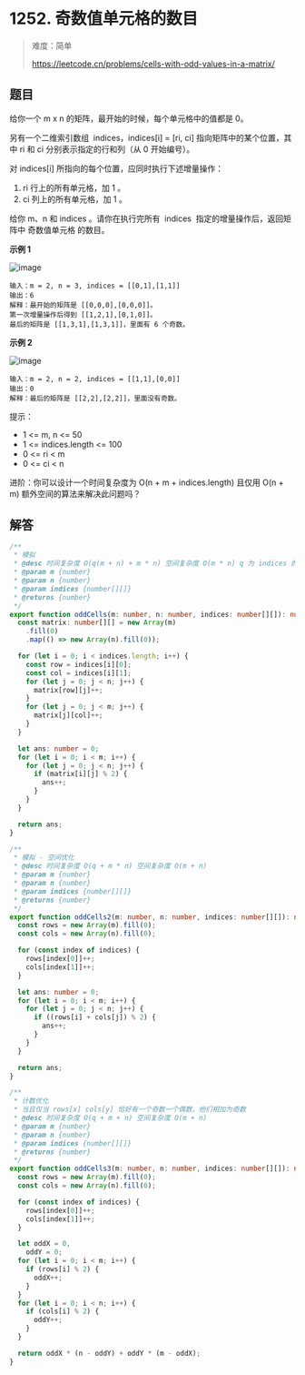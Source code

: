 # 1252. 奇数值单元格的数目

> 难度：简单
>
> https://leetcode.cn/problems/cells-with-odd-values-in-a-matrix/

## 题目

给你一个 m x n 的矩阵，最开始的时候，每个单元格中的值都是 0。

另有一个二维索引数组  indices，indices[i] = [ri, ci] 指向矩阵中的某个位置，其中 ri 和 ci 分别表示指定的行和列（从 0 开始编号）。

对 indices[i] 所指向的每个位置，应同时执行下述增量操作：

1. ri 行上的所有单元格，加 1 。
2. ci 列上的所有单元格，加 1 。

给你 m、n 和 indices 。请你在执行完所有  indices  指定的增量操作后，返回矩阵中 奇数值单元格 的数目。

**示例 1**

![image](https://user-images.githubusercontent.com/25545052/178459826-8b2c8b02-35e1-4021-b3f7-3224f46b677b.png)

```
输入：m = 2, n = 3, indices = [[0,1],[1,1]]
输出：6
解释：最开始的矩阵是 [[0,0,0],[0,0,0]]。
第一次增量操作后得到 [[1,2,1],[0,1,0]]。
最后的矩阵是 [[1,3,1],[1,3,1]]，里面有 6 个奇数。
```

**示例 2**

![image](https://user-images.githubusercontent.com/25545052/178459836-760d6b94-88cb-4b07-a6c4-234c13df437e.png)

```
输入：m = 2, n = 2, indices = [[1,1],[0,0]]
输出：0
解释：最后的矩阵是 [[2,2],[2,2]]，里面没有奇数。
```

提示：

- 1 <= m, n <= 50
- 1 <= indices.length <= 100
- 0 <= ri < m
- 0 <= ci < n

进阶：你可以设计一个时间复杂度为 O(n + m + indices.length) 且仅用 O(n + m) 额外空间的算法来解决此问题吗？

## 解答

```typescript
/**
 * 模拟
 * @desc 时间复杂度 O(q(m + n) + m * n) 空间复杂度 O(m * n) q 为 indices 的长度
 * @param m {number}
 * @param n {number}
 * @param indices {number[][]}
 * @returns {number}
 */
export function oddCells(m: number, n: number, indices: number[][]): number {
  const matrix: number[][] = new Array(m)
    .fill(0)
    .map(() => new Array(n).fill(0));

  for (let i = 0; i < indices.length; i++) {
    const row = indices[i][0];
    const col = indices[i][1];
    for (let j = 0; j < n; j++) {
      matrix[row][j]++;
    }
    for (let j = 0; j < m; j++) {
      matrix[j][col]++;
    }
  }

  let ans: number = 0;
  for (let i = 0; i < m; i++) {
    for (let j = 0; j < n; j++) {
      if (matrix[i][j] % 2) {
        ans++;
      }
    }
  }

  return ans;
}

/**
 * 模拟 - 空间优化
 * @desc 时间复杂度 O(q + m * n) 空间复杂度 O(m + n)
 * @param m {number}
 * @param n {number}
 * @param indices {number[][]}
 * @returns {number}
 */
export function oddCells2(m: number, n: number, indices: number[][]): number {
  const rows = new Array(m).fill(0);
  const cols = new Array(n).fill(0);

  for (const index of indices) {
    rows[index[0]]++;
    cols[index[1]]++;
  }

  let ans: number = 0;
  for (let i = 0; i < m; i++) {
    for (let j = 0; j < n; j++) {
      if ((rows[i] + cols[j]) % 2) {
        ans++;
      }
    }
  }

  return ans;
}

/**
 * 计数优化
 * 当且仅当 rows[x] cols[y] 恰好有一个奇数一个偶数，他们相加为奇数
 * @desc 时间复杂度 O(q + m + n) 空间复杂度 O(m + n)
 * @param m {number}
 * @param n {number}
 * @param indices {number[][]}
 * @returns {number}
 */
export function oddCells3(m: number, n: number, indices: number[][]): number {
  const rows = new Array(m).fill(0);
  const cols = new Array(n).fill(0);

  for (const index of indices) {
    rows[index[0]]++;
    cols[index[1]]++;
  }

  let oddX = 0,
    oddY = 0;
  for (let i = 0; i < m; i++) {
    if (rows[i] % 2) {
      oddX++;
    }
  }
  for (let i = 0; i < n; i++) {
    if (cols[i] % 2) {
      oddY++;
    }
  }

  return oddX * (n - oddY) + oddY * (m - oddX);
}
```
